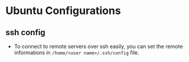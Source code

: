 # Ubuntu Configurations


## ssh config
- To connect to remote servers over ssh easily, you can set the remote informations in `/home/<user name>/.ssh/config` file.



